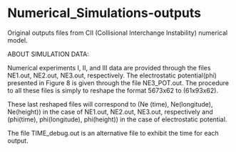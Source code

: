 # Numerical_Simulations-outputs
Original outputs files from CII (Collisional Interchange Instability) numerical model.

ABOUT SIMULATION DATA:

Numerical experiments I, II, and III data are provided through the files NE1.out, NE2.out, NE3.out, respectively.
The electrostatic potential(phi) presented in Figure 8 is given through the file NE3_POT.out.
The procedure to all these files is simply to reshape the format 5673x62 to (61x93x62).

These last reshaped files will correspond to (Ne (time), Ne(longitude), Ne(height)) in the case of NE1.out, NE2.out, NE3.out, respectively and (phi(time), phi(longitude), phi(height)) in the case of electrostatic potential.

The file TIME_debug.out is an alternative file to exhibit the time for each output.
